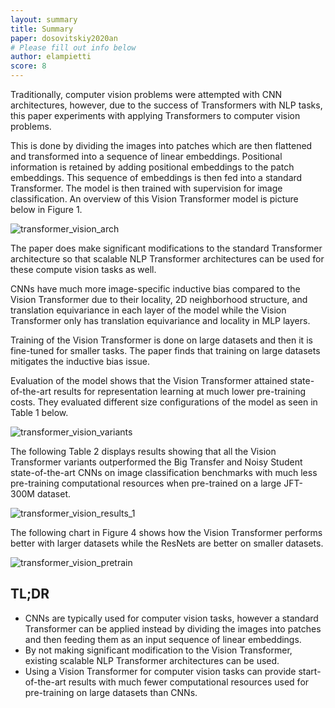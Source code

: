 ```yaml
---
layout: summary
title: Summary
paper: dosovitskiy2020an
# Please fill out info below
author: elampietti
score: 8
---
```


Traditionally, computer vision problems were attempted with CNN architectures, however, due to the success of Transformers with NLP tasks, this paper experiments with applying Transformers to computer vision problems.

This is done by dividing the images into patches which are then flattened and transformed into a sequence of linear embeddings.
Positional information is retained by adding positional embeddings to the patch embeddings.
This sequence of embeddings is then fed into a standard Transformer. 
The model is then trained with supervision for image classification.
An overview of this Vision Transformer model is picture below in Figure 1.

![transformer_vision_arch](https://user-images.githubusercontent.com/7085644/136285121-ec21b736-b778-40c7-b3fc-19f277fc119b.PNG)

The paper does make significant modifications to the standard Transformer architecture so that scalable NLP Transformer architectures can be used for these compute vision tasks as well.

CNNs have much more image-specific inductive bias compared to the Vision Transformer due to their locality, 2D neighborhood structure, and translation equivariance in each layer of the model while the Vision Transformer only has translation equivariance and locality in MLP layers.

Training of the Vision Transformer is done on large datasets and then it is fine-tuned for smaller tasks.
The paper finds that training on large datasets mitigates the inductive bias issue.

Evaluation of the model shows that the Vision Transformer attained state-of-the-art results for representation learning at much lower pre-training costs.
They evaluated different size configurations of the model as seen in Table 1 below.

![transformer_vision_variants](https://user-images.githubusercontent.com/7085644/136287435-fd02feca-8679-45f7-815c-9610d0a709b7.PNG)

The following Table 2 displays results showing that all the Vision Transformer variants outperformed the Big Transfer and Noisy Student state-of-the-art CNNs on image classification benchmarks with much less pre-training computational resources when pre-trained on a large JFT-300M dataset.

![transformer_vision_results_1](https://user-images.githubusercontent.com/7085644/136288915-f6613d65-f65b-4f7b-8ba5-85962536581d.PNG)

The following chart in Figure 4 shows how the Vision Transformer performs better with larger datasets while the ResNets are better on smaller datasets.

![transformer_vision_pretrain](https://user-images.githubusercontent.com/7085644/136291500-8f5c166d-144f-480b-896f-b7b25b9f7642.PNG)

## TL;DR
* CNNs are typically used for computer vision tasks, however a standard Transformer can be applied instead by dividing the images into patches and then feeding them as an input sequence of linear embeddings.
* By not making significant modification to the Vision Transformer, existing scalable NLP Transformer architectures can be used.
* Using a Vision Transformer for computer vision tasks can provide start-of-the-art results with much fewer computational resources used for pre-training on large datasets than CNNs.
